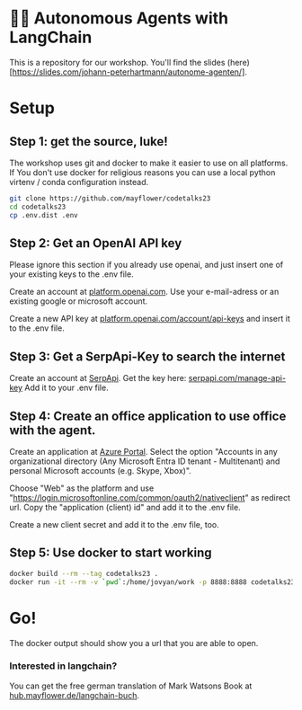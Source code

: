 # 🦜🔗 Autonomous Agents with LangChain
This is a repository for our workshop. You'll find the slides (here)[https://slides.com/johann-peterhartmann/autonome-agenten/].


# Setup

## Step 1: get the source, luke! 

The workshop uses git and docker to make it easier to use on all platforms. 
If You don't use docker for religious reasons you can use a local python virtenv / conda configuration instead. 

```bash
git clone https://github.com/mayflower/codetalks23
cd codetalks23
cp .env.dist .env
```
## Step 2: Get an OpenAI API key

Please ignore this section if you already use openai, and just insert one of your existing keys to the .env file.

Create an account at [platform.openai.com](https://platform.openai.com/signup). Use your e-mail-adress or an existing google or microsoft account. 

Create a new API key at [platform.openai.com/account/api-keys](https://platform.openai.com/account/api-keys) and insert it to the .env file.

## Step 3: Get a SerpApi-Key to search the internet

Create an account at [SerpApi](https://serpapi.com/). 
Get the key here: [serpapi.com/manage-api-key](https://serpapi.com/manage-api-key)
Add it to your .env file.

## Step 4: Create an office application to use office with the agent.

Create an application at [Azure Portal](https://portal.azure.com/#view/Microsoft_AAD_RegisteredApps/CreateApplicationBlade/quickStartType~/null/isMSAApp~/false).
Select the option "Accounts in any organizational directory (Any Microsoft Entra ID tenant - Multitenant) and personal Microsoft accounts (e.g. Skype, Xbox)".

Choose "Web" as the platform and use "https://login.microsoftonline.com/common/oauth2/nativeclient" as redirect url.
Copy the "application (client) id" and add it to the .env file.

Create a new client secret and add it to the .env file, too.
## Step 5: Use docker to start working
```bash
docker build --rm --tag codetalks23 .
docker run -it --rm -v `pwd`:/home/jovyan/work -p 8888:8888 codetalks23
```
# Go! 

The docker output should show you a url that you are able to open.

### Interested in langchain? 

You can get the free german translation of Mark Watsons Book at [hub.mayflower.de/langchain-buch](http://hub.mayflower.de/langchain-buch).

